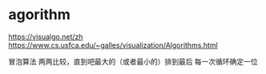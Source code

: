 # agorithm
https://visualgo.net/zh
https://www.cs.usfca.edu/~galles/visualization/Algorithms.html

冒泡算法
两两比较，直到吧最大的（或者最小的）排到最后
每一次循环确定一位
